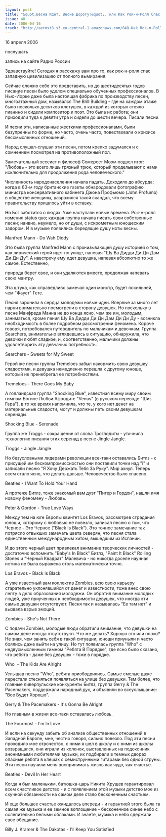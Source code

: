 ```yaml
---
layout: post
title: "&quot;Весна Идет, Весне Дорогу!&quot;, или Как Рок-н-Ролл Спас Западную Цивилизацию От Вымирания"
issue: 48
date: 2006-04-16
track: "http://aerost8.s3.eu-central-1.amazonaws.com/048-Kak Rok-n-Roll Spas Zapadnuju Tsivilizatsiju Ot Vymiranija.mp3"
---
```


16 апреля 2006

послушать

запись на сайте Радио России

Здравствуйте! Сегодня я расскажу вам про то, как рок-н-ролл спас западную цивилизацию от полного вымирания.

Сейчас сложно себе это представить, но до шестидесятых годов писание песен было уделом специально обученных профессионалов. В Нью-Йорке даже была настоящая фабрика по производству песен, многоэтажный дом, назывался The Brill Building - где на каждом этаже было несколько десятков клетушек, в каждой из которых стояло пианино и сидели композитор и поэт. Это была их работа; они приходили туда к девяти утра и сидели до шести вечера. Писали песни.

И песни эти, написанные жесткими профессионалами, были безупречны по форме, но часто, очень часто, повествовали о кризисе бессмысленных отношений.

Народ слушал-слушал эти песни, потом крепко задумался и c сомнением посмотрел на противоположный пол.

Замечательный эссеист и философ Сомерсет Моэм подвел итог: "Любовь - это всего лишь грязный трюк, который проделывают с нами исключительно для продолжения рода человеческого."

Численность народонаселения начала падать. Доходило до абсурда: когда в 63-м году британские газеты обнародовали фотографию министра консервативного кабинета Джона Профьюмо (John Profumo) в обществе женщины, разразился такой скандал, что всему правительству пришлось уйти в оставку.

Но Бог заботится о людях. Уже наступали новые времена. Рок-н-ролл изменил status quo; каждая группа начала писать свои собственные песни; наивно, неумело, но от души, с искрометным юношеским задором. И в музыке появились бередящие душу ноты весны.

Manfred Mann - Do Wah Diddy

Это была группа Manfred Mann с пронизывающей душу историей о том, как лирический герой идет по улице, напевая "Шу Ва Дидди Ди Ди Дам Ди Ди Ду". А навстречу ему идет девушка, напевая абсолютно то же самое. Естественно,

природа берет свое, и они удаляются вместе, продолжая напевать свою мантру.

Эта штука, как справедливо замечал один монстр, будет посильней, чем "Фауст" Гете.

Песня заронила в сердца молодежи новые идеи. Впервые за много лет парни внимательно посмотрели в сторону девушек. Но поскольку в песне Манфреда Манна не до конца ясно, чем же им, молодым, заниматься, кроме пения Шу Ва Дидди Ди Ди Дам Ди Ди Ду - возникла необходимость в более подробном рассмотрении феномена. Короче говоря, потребовался путеводитель по мальчикам и девочкам. Группа Searchers, внимательно вглядевшись в ситуацию, обнаружила, что девочки любят сладкое, и, соответственно, мальчики должны удовлетворить эту девчачью потребность.

Searchers - Sweets for My Sweet

Герой же песни группы Tremeloes забыл накормить свою девушку сладостями, и девушка немедленно перешла к другому юноше, который не пренебрегал ее потребностями.

Tremeloes - There Goes My Baby

А голландская группа "Shocking Blue", известная всему миру своим гимном Богине Любви Афродите "Venus" (в русском переводе "Шиз Гара"), в то же время напомнила, что те, у кого нет денег на материальные сладости, могут и должны петь своим девушкам серенады.

Shocking Blue - Serenade

Группа же Troggs - сокращение от слова Троглодиты - уточнила технологию писания этих серенад в песне Jingle Jangle.

Troggs - Jingle Jangle

Но безусловными лидерами революции все-таки оставались Битлз - с присущей им бескомпромиссностью они поставили точки над "i" и записали песню "Я Хочу Держать Тебя За Руку". Мир ахнул. Теперь всем стало ясно, что делать дальше. Человечество было спасено.

Beatles - I Want To Hold Your Hand

А протеже Битлз, тоже знакомый вам дуэт "Питер и Гордон", нашли имя новому феномену - Любовь.

Peter & Gordon - True Love Ways

Между тем на юге Европы квинтет Los Bravos, рассмотрев страдания юноши, которому с любовью не повезло, записал песню о том, что Черное - Это Черное ("Black Is Black"). Это точное замечание так потрясло отвыкших замечать цвета северян, что песня стала единственным международным хитом, вышедшим из Испании.

И до этого черный цвет привлекал внимание творческих личностей - достаточно вспомнить "Baby's In Black" Битлз, "Paint It Black" Rolling Stones и "Черный Квадрат" Малевича - но никогда доселе научная истина не была выражена столь математически точно.

Los Bravos - Black Is Black

А уже известный вам коллектив Zombies, всю свою карьеру старательно уклонявшийся от денег и известности, тоже внес свою лепту в дело образования молодежи. Он обратил внимание молодых людей, уже приученных к необходимости девушек, что иногда эти самые девушки отсутствуют. Песня так и называлась "Ее там нет" и вызвала взрыв эмоций.

Zombies - She's Not There

С подачи Zombies, молодые люди обратили внимание, что девушки на самом деле иногда отсутствуют. Что же делать? Хорошо это или плохо? Не зная, чем занять себя в такой ситуации, юноши приуныли и часто боялись даже выйти на улицу. Но тут появилась группа "Who" с недвусмысленным гимном "Ребята В Порядке", где ясно было сказано, что ребята - даже без девушек - тоже в порядке.

Who  - The Kids Are Alright

Услышав песню "Who", ребята приободрились. Самые смелые даже перестали стесняться появляться на улице без девушки. Тем более, что главные ливерпульские конкуренты Битлз, группа Gerry & The Pacemakers, поддержали народный дух, и объявили во всеуслышание: "Все Будет Хорошо".

Gerry & The Pacemakers - It's Gonna Be Alright

Но главным в жизни все-таки оставалась любовь.

The Fourmost - I'm In Love

И если на секунду забыть об анализе общественных отношений в Западной Европе, мне, честно говоря, сильно повезло. Под эти песни проходило мое отрочество, с ними я шел в школу и с ними из школы возвращался, они играли из колонок, выставленных на подоконник анонимными любителями музыки, их подбирали в темных дворах опасные ребята в клешах с семиструнными гитарами без одной струны. Эти песни научили меня воспринимать жизнь как чудо, как счастье.

Beatles - Devil In Her Heart

Когда я был маленьким, батюшка-царь Никита Хрущев гарантировал всем счастливое детство - и с появлением этой музыки детство мое из скучной обязанности на самом деле стало бесконечным счастьем.

И еще большее счастье ожидалось впереди - и гарантией этого была та самая же музыка и ее земное воплощение - бесконечное синее небо с ослепительно белыми облаками. И знаете, музыка и небо сдержали свое обещание.

Billy J. Kramer & The Dakotas - I'll Keep You Satisfied

